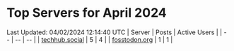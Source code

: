 # Top Servers for April 2024
Last Updated: 04/02/2024 12:14:40 UTC
| Server | Posts | Active Users |
| -- | -- | -- |
| [techhub.social](https://techhub.social/tags/PowerShell) | 5 | 4 |
| [fosstodon.org](https://fosstodon.org/tags/PowerShell) | 1 | 1 |
